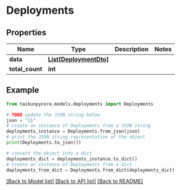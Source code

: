 # Deployments


## Properties

Name | Type | Description | Notes
------------ | ------------- | ------------- | -------------
**data** | [**List[DeploymentDto]**](DeploymentDto.md) |  | 
**total_count** | **int** |  | 

## Example

```python
from taikunpycore.models.deployments import Deployments

# TODO update the JSON string below
json = "{}"
# create an instance of Deployments from a JSON string
deployments_instance = Deployments.from_json(json)
# print the JSON string representation of the object
print(Deployments.to_json())

# convert the object into a dict
deployments_dict = deployments_instance.to_dict()
# create an instance of Deployments from a dict
deployments_from_dict = Deployments.from_dict(deployments_dict)
```
[[Back to Model list]](../README.md#documentation-for-models) [[Back to API list]](../README.md#documentation-for-api-endpoints) [[Back to README]](../README.md)


